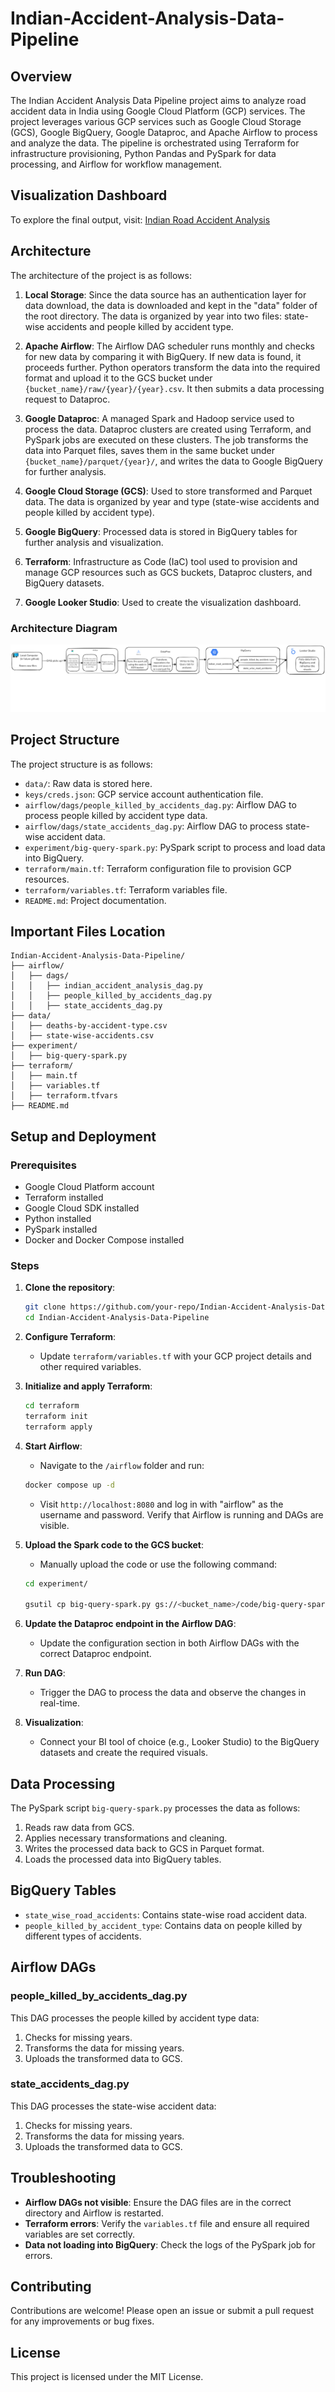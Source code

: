# Indian-Accident-Analysis-Data-Pipeline

## Overview
The Indian Accident Analysis Data Pipeline project aims to analyze road accident data in India using Google Cloud Platform (GCP) services. The project leverages various GCP services such as Google Cloud Storage (GCS), Google BigQuery, Google Dataproc, and Apache Airflow to process and analyze the data. The pipeline is orchestrated using Terraform for infrastructure provisioning, Python Pandas and PySpark for data processing, and Airflow for workflow management.

## Visualization Dashboard
To explore the final output, visit: [Indian Road Accident Analysis](https://lookerstudio.google.com/reporting/6f1ac3ee-a9b4-4be9-b6b2-b12c4cc07f8a)

## Architecture
The architecture of the project is as follows:

1. **Local Storage**: Since the data source has an authentication layer for data download, the data is downloaded and kept in the "data" folder of the root directory. The data is organized by year into two files: state-wise accidents and people killed by accident type.

2. **Apache Airflow**: The Airflow DAG scheduler runs monthly and checks for new data by comparing it with BigQuery. If new data is found, it proceeds further. Python operators transform the data into the required format and upload it to the GCS bucket under `{bucket_name}/raw/{year}/{year}.csv`. It then submits a data processing request to Dataproc.

3. **Google Dataproc**: A managed Spark and Hadoop service used to process the data. Dataproc clusters are created using Terraform, and PySpark jobs are executed on these clusters. The job transforms the data into Parquet files, saves them in the same bucket under `{bucket_name}/parquet/{year}/`, and writes the data to Google BigQuery for further analysis.

4. **Google Cloud Storage (GCS)**: Used to store transformed and Parquet data. The data is organized by year and type (state-wise accidents and people killed by accident type).

5. **Google BigQuery**: Processed data is stored in BigQuery tables for further analysis and visualization.

6. **Terraform**: Infrastructure as Code (IaC) tool used to provision and manage GCP resources such as GCS buckets, Dataproc clusters, and BigQuery datasets.

7. **Google Looker Studio**: Used to create the visualization dashboard.

### Architecture Diagram
![Architecture Diagram](./diagram/architecture.png)

## Project Structure
The project structure is as follows:
- `data/`: Raw data is stored here.
- `keys/creds.json`: GCP service account authentication file.
- `airflow/dags/people_killed_by_accidents_dag.py`: Airflow DAG to process people killed by accident type data.
- `airflow/dags/state_accidents_dag.py`: Airflow DAG to process state-wise accident data.
- `experiment/big-query-spark.py`: PySpark script to process and load data into BigQuery.
- `terraform/main.tf`: Terraform configuration file to provision GCP resources.
- `terraform/variables.tf`: Terraform variables file.
- `README.md`: Project documentation.

## Important Files Location
```
Indian-Accident-Analysis-Data-Pipeline/
├── airflow/
│   ├── dags/
│   │   ├── indian_accident_analysis_dag.py
│   │   ├── people_killed_by_accidents_dag.py
│   │   ├── state_accidents_dag.py
├── data/
│   ├── deaths-by-accident-type.csv
│   ├── state-wise-accidents.csv
├── experiment/
│   ├── big-query-spark.py
├── terraform/
│   ├── main.tf
│   ├── variables.tf
│   ├── terraform.tfvars
├── README.md
```

## Setup and Deployment

### Prerequisites
- Google Cloud Platform account
- Terraform installed
- Google Cloud SDK installed
- Python installed
- PySpark installed
- Docker and Docker Compose installed

### Steps

1. **Clone the repository**:
    ```sh
    git clone https://github.com/your-repo/Indian-Accident-Analysis-Data-Pipeline.git
    cd Indian-Accident-Analysis-Data-Pipeline
    ```

2. **Configure Terraform**:
    - Update `terraform/variables.tf` with your GCP project details and other required variables.

3. **Initialize and apply Terraform**:
    ```sh
    cd terraform
    terraform init
    terraform apply
    ```

4. **Start Airflow**:
    - Navigate to the `/airflow` folder and run:
    ```sh
    docker compose up -d
    ```
    - Visit `http://localhost:8080` and log in with "airflow" as the username and password. Verify that Airflow is running and DAGs are visible.

5. **Upload the Spark code to the GCS bucket**:
    - Manually upload the code or use the following command:
    ```sh
    cd experiment/
    
    gsutil cp big-query-spark.py gs://<bucket_name>/code/big-query-spark.py
    ```

6. **Update the Dataproc endpoint in the Airflow DAG**:
    - Update the configuration section in both Airflow DAGs with the correct Dataproc endpoint.

7. **Run DAG**:
    - Trigger the DAG to process the data and observe the changes in real-time.

8. **Visualization**:
    - Connect your BI tool of choice (e.g., Looker Studio) to the BigQuery datasets and create the required visuals.

## Data Processing
The PySpark script `big-query-spark.py` processes the data as follows:

1. Reads raw data from GCS.
2. Applies necessary transformations and cleaning.
3. Writes the processed data back to GCS in Parquet format.
4. Loads the processed data into BigQuery tables.

## BigQuery Tables
- `state_wise_road_accidents`: Contains state-wise road accident data.
- `people_killed_by_accident_type`: Contains data on people killed by different types of accidents.

## Airflow DAGs
### people_killed_by_accidents_dag.py
This DAG processes the people killed by accident type data:
1. Checks for missing years.
2. Transforms the data for missing years.
3. Uploads the transformed data to GCS.

### state_accidents_dag.py
This DAG processes the state-wise accident data:
1. Checks for missing years.
2. Transforms the data for missing years.
3. Uploads the transformed data to GCS.

## Troubleshooting
- **Airflow DAGs not visible**: Ensure the DAG files are in the correct directory and Airflow is restarted.
- **Terraform errors**: Verify the `variables.tf` file and ensure all required variables are set correctly.
- **Data not loading into BigQuery**: Check the logs of the PySpark job for errors.

## Contributing
Contributions are welcome! Please open an issue or submit a pull request for any improvements or bug fixes.

## License
This project is licensed under the MIT License.


